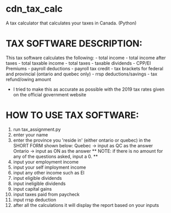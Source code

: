 # cdn_tax_calc
A tax calculator that calculates your taxes in Canada. (Python)

# TAX SOFTWARE DESCRIPTION:
This tax software calculates the following:
	- total income
	- total income after taxes
	- total taxable income
	- total taxes
	- taxable dividends
	- CPP/EI Premiums
	- payroll deductions
	- payroll tax credit
	- tax brackets for federal and provincial (ontario and quebec only)
	- rrsp deductions/savings
	- tax refund/owing amount
* I tried to make this as accurate as possible with the 2019 tax rates given on the official government website

# HOW TO USE TAX SOFTWARE:
1) run tax_assignment.py
2) enter your name
3) enter the province you 'reside in' (either ontario or quebec) in the SHORT FORM shown below:
	Quebec -> input as QC as the answer
	Ontario -> input as ON as the answer
** NOTE: if there is no amount for any of the questions asked, input a 0. **
4) input your employment income
5) input your self imployment income
6) input any other income such as EI
7) input eligible dividends
8) input ineligible dividends
9) input capital gains
10) input taxes paid from paycheck
11) input rrsp deduction
12) after all the calculations it will display the report based on your inputs
